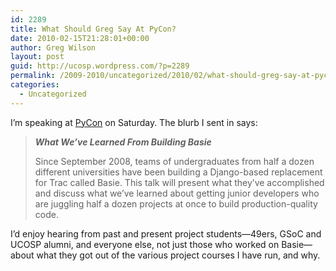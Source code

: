 ```yaml
---
id: 2289
title: What Should Greg Say At PyCon?
date: 2010-02-15T21:28:01+00:00
author: Greg Wilson
layout: post
guid: http://ucosp.wordpress.com/?p=2289
permalink: /2009-2010/uncategorized/2010/02/what-should-greg-say-at-pycon/
categories:
  - Uncategorized
---
```

I&#8217;m speaking at [PyCon](http://us.pycon.org/2010/about/) on Saturday. The blurb I sent in says:

> **_What We&#8217;ve Learned From Building Basie_**
> 
> Since September 2008, teams of undergraduates from half a dozen different universities have been building a Django-based replacement for Trac called Basie. This talk will present what they&#8217;ve accomplished and discuss what we&#8217;ve learned about getting junior developers who are juggling half a dozen projects at once to build production-quality code.

I&#8217;d enjoy hearing from past and present project students&#8212;49ers, GSoC and UCOSP alumni, and everyone else, not just those who worked on Basie&#8212;about what they got out of the various project courses I have run, and why.